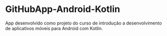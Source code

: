 # GitHubApp-Android-Kotlin
 App desenvolvido como projeto do curso de introdução a desenvolvimento de aplicativos móveis para Android com Kotlin.
